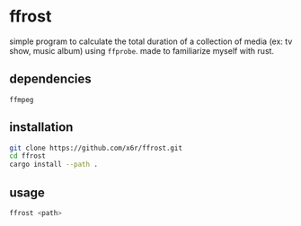 # ffrost

simple program to calculate the total duration of a collection of media (ex: tv show, music album) using `ffprobe`. made to familiarize myself with rust.

## dependencies

`ffmpeg`

## installation

```sh
git clone https://github.com/x6r/ffrost.git
cd ffrost
cargo install --path .
```

## usage

```sh
ffrost <path>
```

